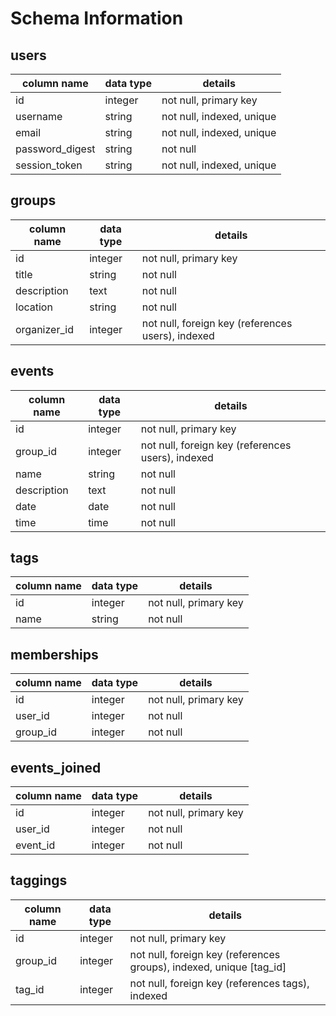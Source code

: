 # Schema Information

## users
column name     | data type | details
----------------|-----------|-----------------------
id              | integer   | not null, primary key
username        | string    | not null, indexed, unique
email           | string    | not null, indexed, unique
password_digest | string    | not null
session_token   | string    | not null, indexed, unique

## groups
column name | data type | details
------------|-----------|-----------------------
id          | integer   | not null, primary key
title       | string    | not null
description | text      | not null
location    | string    | not null
organizer_id| integer   | not null, foreign key (references users), indexed


## events
column name | data type | details
------------|-----------|-----------------------
id          | integer   | not null, primary key
group_id    | integer   | not null, foreign key (references users), indexed
name        | string    | not null
description | text      | not null
date        | date      | not null
time        | time      | not null

## tags
column name | data type | details
------------|-----------|-----------------------
id          | integer   | not null, primary key
name        | string    | not null

## memberships

column name | data type | details
------------|-----------|-----------------------
id          | integer   | not null, primary key
user_id     | integer   | not null
group_id    | integer   | not null


## events_joined

column name | data type | details
------------|-----------|-----------------------
id          | integer   | not null, primary key
user_id     | integer   | not null
event_id    | integer   | not null


## taggings
column name | data type | details
------------|-----------|-----------------------
id          | integer   | not null, primary key
group_id    | integer   | not null, foreign key (references groups), indexed, unique [tag_id]
tag_id      | integer   | not null, foreign key (references tags), indexed
